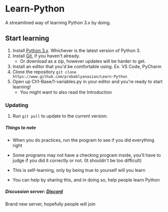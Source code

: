 # Learn-Python
A streamlined way of learning Python 3.x by doing.

## Start learning
1. Install [Python 3.x](https://www.python.org/downloads/). Whichever is the latest version of Python 3.
1. Install [Git](https://git-scm.com/downloads), if you haven't already.
   - Or download as a zip, however updates will be harder to get.
1. Install an editor that you'd be comfortable using. Ex. VS Code, PyCharm
1. Clone the repository `git clone https://www.github.com/probablyanasian/Learn-Python`
1. Open up Ch1-Base/1-variables.py in your editor and you're ready to start learning!
   - You might want to also read the Introduction

### Updating
1. Run `git pull` to update to the current version.

   

##### Things to note

- When you do practices, run the program to see if you did everything right
- Some programs may not have a checking program inside, you'll have to judge if you did it correctly or not. (It shouldn't be too difficult)
- This is self-learning, only by being true to yourself will you learn

- You can help by sharing this, and in doing so, help people learn Python

##### Discussion server: [Discord](https://discord.gg/BVRhTNE)

Brand new server, hopefully people will join
